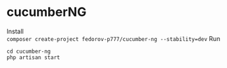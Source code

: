 # cucumberNG
Install   
```composer create-project fedorov-p777/cucumber-ng --stability=dev```
Run
```
cd cucumber-ng   
php artisan start   
```
